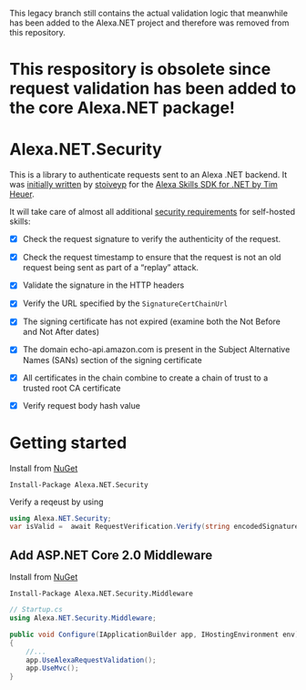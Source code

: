 This legacy branch still contains the actual validation logic that meanwhile has been added to the Alexa.NET project and therefore was removed from this repository.

# This respository is obsolete since request validation has been added to the core Alexa.NET package! 

# Alexa.NET.Security
This is a library to authenticate requests sent to an Alexa .NET backend. It was [initially written](https://github.com/timheuer/alexa-skills-dotnet/pull/35) by [stoiveyp](https://github.com/stoiveyp) for the [Alexa Skills SDK for .NET by Tim Heuer](https://github.com/timheuer/alexa-skills-dotnet).

It will take care of almost all additional [security requirements](https://developer.amazon.com/public/solutions/alexa/alexa-skills-kit/docs/developing-an-alexa-skill-as-a-web-service#verifying-that-the-request-was-sent-by-alexa) for self-hosted skills:
- [x] Check the request signature to verify the authenticity of the request.
- [x] Check the request timestamp to ensure that the request is not an old request being sent as part of a “replay” attack.
- [x] Validate the signature in the HTTP headers
- [x] Verify the URL specified by the `SignatureCertChainUrl`
- [x] The signing certificate has not expired (examine both the Not Before and Not After dates)
- [x] The domain echo-api.amazon.com is present in the Subject Alternative Names (SANs) section of the signing certificate
- [x] All certificates in the chain combine to create a chain of trust to a trusted root CA certificate
- [x] Verify request body hash value


# Getting started
Install from [NuGet](https://www.nuget.org/packages/Alexa.NET.Security)

`Install-Package Alexa.NET.Security`

Verify a reqeust by using 
```csharp
using Alexa.NET.Security;
var isValid =  await RequestVerification.Verify(string encodedSignature, Uri certificatePath, string body);
```

## Add ASP.NET Core 2.0 Middleware
Install from [NuGet](https://www.nuget.org/packages/Alexa.NET.Security.Middleware/)

`Install-Package Alexa.NET.Security.Middleware`

```csharp
// Startup.cs
using Alexa.NET.Security.Middleware;

public void Configure(IApplicationBuilder app, IHostingEnvironment env)
{
    //...
    app.UseAlexaRequestValidation();
    app.UseMvc();
}
```
